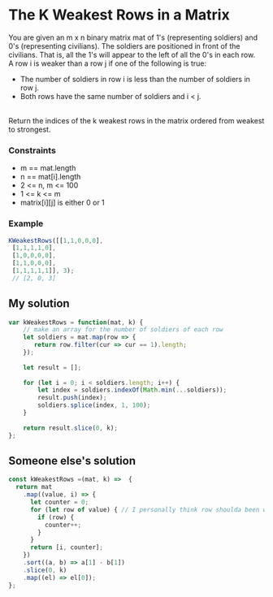 # The K Weakest Rows in a Matrix

You are given an m x n binary matrix mat of 1's (representing soldiers) and 0's (representing civilians). The soldiers are positioned in front of the civilians. That is, all the 1's will appear to the left of all the 0's in each row.
<br>
A row i is weaker than a row j if one of the following is true:
<br>
- The number of soldiers in row i is less than the number of soldiers in row j.
- Both rows have the same number of soldiers and i < j.

<br>Return the indices of the k weakest rows in the matrix ordered from weakest to strongest.

### Constraints
- m == mat.length
- n == mat[i].length
- 2 <= n, m <= 100
- 1 <= k <= m
- matrix[i][j] is either 0 or 1

### Example
```js
KWeakestRows([[1,1,0,0,0],
 [1,1,1,1,0],
 [1,0,0,0,0],
 [1,1,0,0,0],
 [1,1,1,1,1]], 3);
 // [2, 0, 3]
```

## My solution
```js
var kWeakestRows = function(mat, k) {
    // make an array for the number of soldiers of each row
    let soldiers = mat.map(row => {
       return row.filter(cur => cur == 1).length; 
    });
    
    let result = [];
    
    for (let i = 0; i < soldiers.length; i++) {
        let index = soldiers.indexOf(Math.min(...soldiers));
        result.push(index);
        soldiers.splice(index, 1, 100);
    }
    
    return result.slice(0, k);
};
```

## Someone else's solution
```js
const kWeakestRows =(mat, k) =>  {
  return mat
    .map((value, i) => {
      let counter = 0;
      for (let row of value) { // I personally think row shoulda been worded as element since it's confusing
        if (row) {
          counter++;
        }
      }
      return [i, counter];
    })
    .sort((a, b) => a[1] - b[1])
    .slice(0, k)
    .map((el) => el[0]);
};
```
